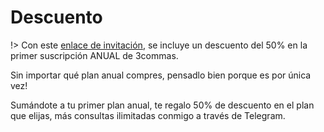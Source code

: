 # Descuento

!> Con este [enlace de invitación](https://3commas.io/?c=cripto), se incluye un descuento del 50% en la primer suscripción ANUAL de 3commas.

Sin importar qué plan anual compres, pensadlo bien porque es por única vez!

Sumándote a tu primer plan anual, te regalo 50% de descuento en el plan que elijas, más consultas ilimitadas conmigo a través de Telegram.